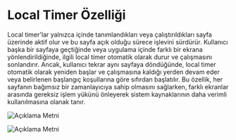 # Local Timer Özelliği

Local timer'lar yalnızca içinde tanımlandıkları veya çalıştırıldıkları sayfa üzerinde aktif olur ve bu sayfa açık olduğu sürece işlevini sürdürür. 
Kullanıcı başka bir sayfaya geçtiğinde veya uygulama içinde farklı bir ekrana yönlendirildiğinde, ilgili local timer otomatik olarak durur ve 
çalışmasını sonlandırır. Ancak, kullanıcı tekrar aynı sayfaya döndüğünde, local timer otomatik olarak yeniden başlar ve çalışmasına kaldığı 
yerden devam eder veya belirlenen başlangıç koşullarına göre sıfırdan başlatılır. Bu özellik, her sayfanın bağımsız bir zamanlayıcıya sahip 
olmasını sağlarken, farklı ekranlar arasında gereksiz işlem yükünü önleyerek sistem kaynaklarının daha verimli kullanılmasına olanak tanır.


![Açıklama Metni](1.png)

![Açıklama Metni](2.png)



